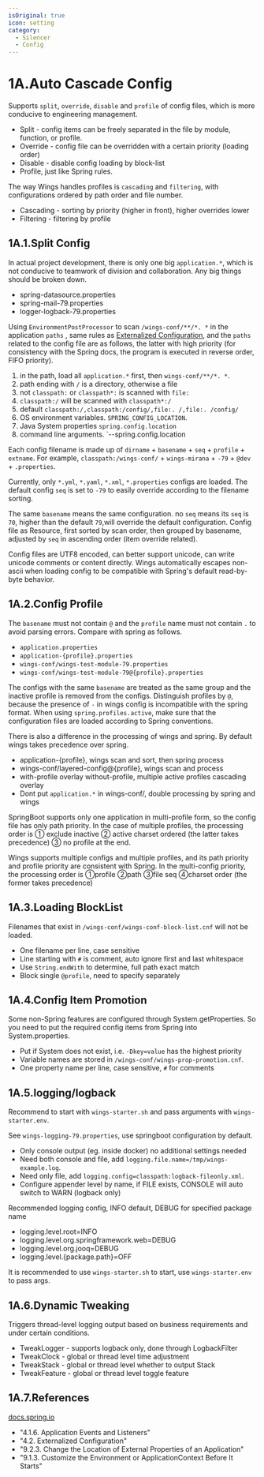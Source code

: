 ```yaml
---
isOriginal: true
icon: setting
category:
  - Silencer
  - Config
---
```


# 1A.Auto Cascade Config

Supports `split`, `override`, `disable` and `profile` of config files, which is more conducive to engineering management.

* Split - config items can be freely separated in the file by module, function, or profile.
* Override - config file can be overridden with a certain priority (loading order)
* Disable - disable config  loading by  block-list
* Profile,  just like Spring rules.

The way Wings handles profiles is `cascading` and `filtering`, with configurations ordered by path order and file number.

* Cascading - sorting by priority (higher in front), higher overrides lower
* Filtering - filtering by profile

## 1A.1.Split Config

In actual project development, there is only one big `application.*`, which is not conducive to teamwork of division
and collaboration. Any big things should be broken down.

* spring-datasource.properties
* spring-mail-79.properties
* logger-logback-79.properties

Using `EnvironmentPostProcessor` to scan `/wings-conf/**/*. *` in the application `paths` , same rules as
[Externalized Configuration](https://docs.spring.io/spring-boot/docs/3.0.3/reference/htmlsingle/#features.external-config),
and the `paths` related to the config file are as follows, the latter with high priority
(for consistency with the Spring docs, the program is executed in reverse order, FIFO priority).

1. in the path, load all `application.*` first, then `wings-conf/**/*. *`.
2. path ending with `/` is a directory, otherwise a file
3. not `classpath:` or `classpath*:` is scanned with `file:`
4. `classpath:/` will be scanned with `classpath*:/`
5. default `classpath:/,classpath:/config/,file:. /,file:. /config/`
6. OS environment variables. `SPRING_CONFIG_LOCATION`.
7. Java System properties `spring.config.location`
8. command line arguments. `--spring.config.location

Each config filename is made up of `dirname` + `basename` + `seq` + `profile` + `extname`.
For example, `classpath:/wings-conf/` + `wings-mirana` + `-79` + `@dev` + `.properties`.

Currently, only `*.yml`, `*.yaml`, `*.xml`, `*.properties` configs are loaded.
The default config `seq` is set to `-79` to easily override according to the filename sorting.

The same `basename` means the same configuration. no `seq` means its `seq` is `70`,
higher than the default `79`,will override the default configuration.
Config file as Resource, first sorted by scan order, then grouped by basename,
adjusted by `seq` in ascending order (item override related).

Config files are UTF8 encoded, can better support unicode, can write unicode comments or content directly.
Wings automatically escapes non-ascii when loading config to be compatible with Spring's default read-by-byte behavior.

## 1A.2.Config Profile

The `basename` must not contain `@` and the `profile` name must not contain `.`
to avoid parsing errors. Compare with spring as follows.

* `application.properties`
* `application-{profile}.properties`
* `wings-conf/wings-test-module-79.properties`
* `wings-conf/wings-test-module-79@{profile}.properties`

The configs with the same `basename` are treated as the same group and the inactive profile is removed from the configs.
Distinguish profiles by `@`, because the presence of `-` in wings config is incompatible with the spring format.
When using `spring.profiles.active`, make sure that the configuration files are loaded according to Spring conventions.

There is also a difference in the processing of wings and spring. By default wings takes precedence over spring.

* application-{profile}, wings scan and sort, then spring process
* wings-conf/layered-config@{profile}, wings scan and process
* with-profile overlay without-profile, multiple active profiles cascading overlay
* Dont put `application.*` in wings-conf/, double processing by spring and wings

SpringBoot supports only one application in multi-profile form, so the config file has only path priority.
In the case of multiple profiles, the processing order is ① exclude inactive ② active charset ordered
(the latter takes precedence) ③ no profile at the end.

Wings supports multiple configs and multiple profiles, and its path priority and profile priority are
consistent with Spring. In the multi-config priority, the processing order is ①profile ②path ③file seq
④charset order (the former takes precedence)

## 1A.3.Loading BlockList

Filenames that exist in `/wings-conf/wings-conf-block-list.cnf` will not be loaded.

* One filename per line, case sensitive
* Line starting with `#` is comment, auto ignore first and last whitespace
* Use `String.endWith` to determine, full path exact match
* Block single `@profile`, need to specify separately

## 1A.4.Config Item Promotion

Some non-Spring features are configured through System.getProperties.
So you need to put the required config items from Spring into System.properties.

* Put if System does not exist, i.e. `-Dkey=value` has the highest priority
* Variable names are stored in `/wings-conf/wings-prop-promotion.cnf`.
* One property name per line, case sensitive, `#` for comments

## 1A.5.logging/logback

Recommend to start with `wings-starter.sh` and pass arguments with `wings-starter.env`.

See `wings-logging-79.properties`, use springboot configuration by default.

* Only console output (eg. inside docker) no additional settings needed
* Need both console and file, add `logging.file.name=/tmp/wings-example.log`.
* Need only file, add `logging.config=classpath:logback-fileonly.xml`.
* Configure appender level by name, if FILE exists, CONSOLE will auto switch to WARN (logback only)

Recommended logging config, INFO default, DEBUG for specified package name

* logging.level.root=INFO
* logging.level.org.springframework.web=DEBUG
* logging.level.org.jooq=DEBUG
* logging.level.{package.path}=OFF

It is recommended to use `wings-starter.sh` to start, use `wings-starter.env` to pass args.

## 1A.6.Dynamic Tweaking

Triggers thread-level logging output based on business requirements and under certain conditions.

* TweakLogger - supports logback only, done through LogbackFilter
* TweakClock - global or thread level time adjustment
* TweakStack - global or thread level whether to output Stack
* TweakFeature - global or thread level toggle feature

## 1A.7.References

[docs.spring.io](https://docs.spring.io/spring-boot/docs/3.0.3/reference/htmlsingle/)

* "4.1.6. Application Events and Listeners"
* "4.2. Externalized Configuration"
* "9.2.3. Change the Location of External Properties of an Application"
* "9.1.3. Customize the Environment or ApplicationContext Before It Starts"
